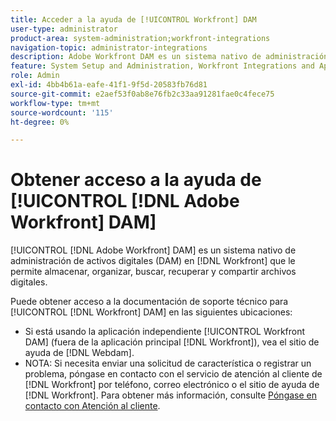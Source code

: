 ```yaml
---
title: Acceder a la ayuda de [!UICONTROL Workfront] DAM
user-type: administrator
product-area: system-administration;workfront-integrations
navigation-topic: administrator-integrations
description: Adobe Workfront DAM es un sistema nativo de administración de activos digitales (DAM) de Workfront que le permite almacenar, organizar, buscar, recuperar y compartir archivos digitales.
feature: System Setup and Administration, Workfront Integrations and Apps
role: Admin
exl-id: 4bb4b61a-eafe-41f1-9f5d-20583fb76d81
source-git-commit: e2aef53f0ab8e76fb2c33aa91281fae0c4fece75
workflow-type: tm+mt
source-wordcount: '115'
ht-degree: 0%

---
```


# Obtener acceso a la ayuda de [!UICONTROL [!DNL Adobe Workfront] DAM]

[!UICONTROL [!DNL Adobe Workfront] DAM] es un sistema nativo de administración de activos digitales (DAM) en [!DNL Workfront] que le permite almacenar, organizar, buscar, recuperar y compartir archivos digitales.

Puede obtener acceso a la documentación de soporte técnico para [!UICONTROL [!DNL Workfront] DAM] en las siguientes ubicaciones:

* Si está usando la aplicación independiente [!UICONTROL Workfront DAM] (fuera de la aplicación principal [!DNL Workfront]), vea el sitio de ayuda de [!DNL Webdam].
* NOTA: Si necesita enviar una solicitud de característica o registrar un problema, póngase en contacto con el servicio de atención al cliente de [!DNL Workfront] por teléfono, correo electrónico o el sitio de ayuda de [!DNL Workfront]. Para obtener más información, consulte [Póngase en contacto con Atención al cliente](../../workfront-basics/tips-tricks-and-troubleshooting/contact-customer-support.md).
